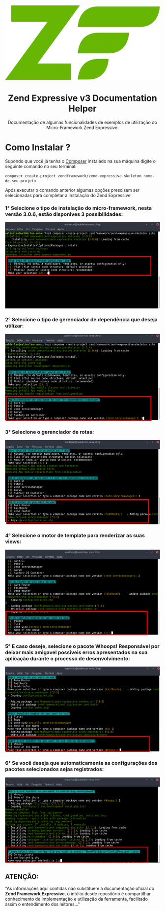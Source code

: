 <p align="center">
  <img src="https://github.com/WalderlanSena/zend-expressive-documentation/blob/master/imagens/zf-logo-mark.svg" />  
</p>

<h1 align="center">Zend Expressive v3 Documentation Helper</h1>
<p align="center">Documentação de algumas funcionalidades de exemplos de utilização do Micro-Framework Zend Expressive.</p>


<h1>Como Instalar ?</h1>

<p>Supondo que você já tenha o <a href="https://getcomposer.org/download/" target="_blank">Composer</a> instalado na sua máquina digite o seguinte comando no seu terminal: </p>

```
composer create-project zendframework/zend-expressive-skeleton nome-do-seu-projeto
```

<p>Após executar o comando anterior algumas opções prescisam ser selecionadas para completar a instalação do Zend Expressive</p>

<h3>1° Selecione o tipo de instalação do micro-framework, nesta versão 3.0.6, estão disponives 3 possibilidades: </h3>

<p align="center">
  <img src="https://github.com/WalderlanSena/zend-expressive-documentation/blob/master/imagens/01.png" />
</p>


<h3>2° Selecione o tipo de gerenciador de dependência que deseja utilizar: </h3>

<p align="center">
  <img src="https://github.com/WalderlanSena/zend-expressive-documentation/blob/master/imagens/02.png" />
</p>


<h3>3° Selecione o gerenciador de rotas: </h3>

<p align="center">
  <img src="https://github.com/WalderlanSena/zend-expressive-documentation/blob/master/imagens/03.png" />
</p>

<h3>4° Selecione o motor de template para renderizar as suas views: </h3>

<p align="center">
  <img src="https://github.com/WalderlanSena/zend-expressive-documentation/blob/master/imagens/04.png" />
</p>

<h3>5° E caso deseje, selecione o pacote Whoops! Responsável por deixar mais amigavel possiveis erros apresentados na sua aplicação durante o processo de desenvolvimento: </h3>

<p align="center">
  <img src="https://github.com/WalderlanSena/zend-expressive-documentation/blob/master/imagens/05.png" />
</p>

<h3>6° Se você deseja que automaticamente as configurações dos pacotes selecionados sejas registrados: </h3>

<p align="center">
  <img src="https://github.com/WalderlanSena/zend-expressive-documentation/blob/master/imagens/06.png" />
</p>

<h2>ATENÇÃO: </h2> "As informações aqui contidas não substituem a documentação oficial do <strong>Zend Framework Expressive</strong>, o intúito desde repositório é compartilhar conhecimento de implementação e utilização da ferramenta, facilitado assim o entendimento dos leitores..."
